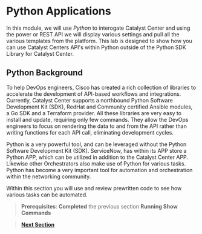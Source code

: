 # Python Applications 

In this module, we will use *Python* to interogate Catalyst Center and using the power or REST API we will display various settings and pull all the various templates from the platform. This lab is designed to show how you can use Catalyst Centers API's within Python outside of the Python SDK Library for Catalyst Center.

## Python Background

To help DevOps engineers, Cisco has created a rich collection of libraries to accelerate the development of API-based workflows and integrations. Currently, Catalyst Center supports a northbound Python Software Development Kit (SDK), RedHat and Community certified Ansible modules, a Go SDK and a Terraform provider. All these libraries are very easy to install and update, requiring only few commands. They allow the DevOps engineers to focus on rendering the data to and from the API rather than writing functions for each API call, eliminating development cycles.

Python is a very powerful tool, and can be leveraged without the Python Software Development Kit (SDK). ServiceNow, has within its APP store a Python APP, which can be utilized in addition to the Catalyst Center APP. Likewise other Orchestrators also make use of Python for various tasks. Python has become a very important tool for automation and orchestration within the networking community.

Within this section you will use and review prewritten code to see how various tasks can be automated.

> **Prerequisites**: **Completed** the previous section **Running Show Commands**

> [**Next Section**](02-deploy.md)
